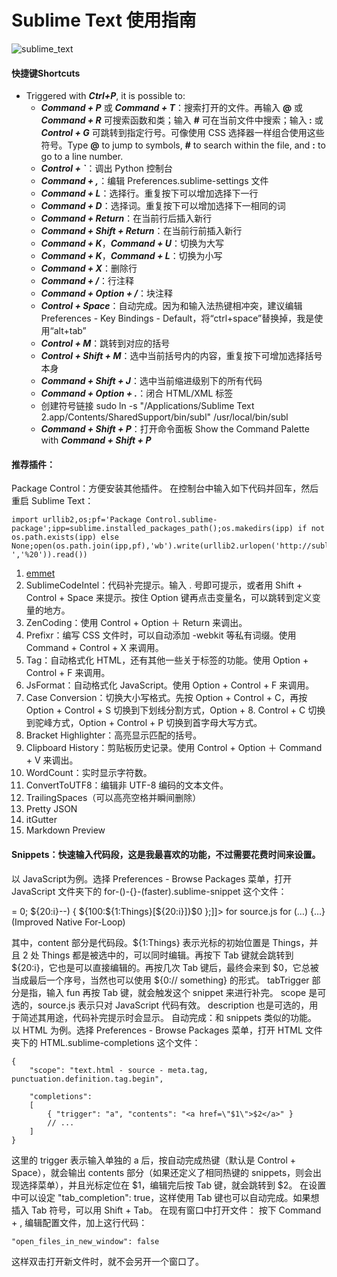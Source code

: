 Sublime Text 使用指南
=================


![sublime_text](https://cloud.githubusercontent.com/assets/692238/3023854/dd9ec488-dfee-11e3-82c2-5220ee871ded.png)

#### 快捷键Shortcuts


* Triggered with <strong>*Ctrl+P*</strong>, it is possible to: 
  - <strong>*Command + P*</strong> 或 <strong>*Command + T*</strong>：搜索打开的文件。再输入 <strong>@</strong> 或 <strong>*Command + R*</strong> 可搜索函数和类；输入 <strong>#</strong> 可在当前文件中搜索；输入<strong> :</strong> 或 <strong>*Control + G*</strong> 可跳转到指定行号。可像使用 CSS 选择器一样组合使用这些符号。Type <strong>@</strong> to jump to symbols, <strong>#</strong> to search within the file, and <strong>:</strong> to go to a line number. 
  - <strong>*Control + `*</strong>：调出 Python 控制台
  - <strong>*Command + ,*</strong>：编辑 Preferences.sublime-settings 文件
  - <strong>*Command + L*</strong>：选择行。重复按下可以增加选择下一行
  - <strong>*Command + D*</strong>：选择词。重复按下可以增加选择下一相同的词
  - <strong>*Command + Return*</strong>：在当前行后插入新行
  - <strong>*Command + Shift + Return*</strong>：在当前行前插入新行
  - <strong>*Command + K*</strong>，<strong>*Command + U*</strong>：切换为大写
  - <strong>*Command + K*</strong>，<strong>*Command + L*</strong>：切换为小写
  - <strong>*Command + X*</strong>：删除行
  - <strong>*Command + /*</strong>：行注释
  - <strong>*Command + Option + /*</strong>：块注释
  - <strong>*Control + Space*</strong>：自动完成。因为和输入法热键相冲突，建议编辑 Preferences - Key Bindings - Default，将“ctrl+space”替换掉，我是使用“alt+tab”
  - <strong>*Control + M*</strong>：跳转到对应的括号
  - <strong>*Control + Shift + M*</strong>：选中当前括号内的内容，重复按下可增加选择括号本身
  - <strong>*Command + Shift + J*</strong>：选中当前缩进级别下的所有代码
  - <strong>*Command + Option + .*</strong>：闭合 HTML/XML 标签
  - 创建符号链接 sudo ln -s "/Applications/Sublime Text 2.app/Contents/SharedSupport/bin/subl" /usr/local/bin/subl
  - <strong>*Command + Shift + P*</strong>：打开命令面板  Show the Command Palette with <strong>*Command + Shift + P*</strong>

  
#### 推荐插件：

Package Control：方便安装其他插件。
在控制台中输入如下代码并回车，然后重启 Sublime Text：
    
```
import urllib2,os;pf='Package Control.sublime-package';ipp=sublime.installed_packages_path();os.makedirs(ipp) if not os.path.exists(ipp) else None;open(os.path.join(ipp,pf),'wb').write(urllib2.urlopen('http://sublime.wbond.net/'+pf.replace(' ','%20')).read())
```


1. [emmet](http://docs.emmet.io/)
2. SublimeCodeIntel：代码补完提示。输入 . 号即可提示，或者用 Shift + Control + Space 来提示。按住 Option 键再点击变量名，可以跳转到定义变量的地方。
3. ZenCoding：使用 Control + Option ＋ Return 来调出。
4. Prefixr：编写 CSS 文件时，可以自动添加 -webkit 等私有词缀。使用 Command + Control + X 来调用。
5. Tag：自动格式化 HTML，还有其他一些关于标签的功能。使用 Option + Control + F 来调用。
6. JsFormat：自动格式化 JavaScript。使用 Option + Control + F 来调用。
7. Case Conversion：切换大小写格式。先按 Option + Control + C，再按 Option + Control + S 切换到下划线分割方式，Option + 8. Control + C 切换到驼峰方式，Option + Control + P 切换到首字母大写方式。
9. Bracket Highlighter：高亮显示匹配的括号。
10. Clipboard History：剪贴板历史记录。使用 Control + Option ＋ Command + V 来调出。
11. WordCount：实时显示字符数。
12. ConvertToUTF8：编辑非 UTF-8 编码的文本文件。
13. TrailingSpaces（可以高亮空格并瞬间删除）
14. Pretty JSON
15. itGutter
16. Markdown Preview

#### Snippets：快速输入代码段，这是我最喜欢的功能，不过需要花费时间来设置。
以 JavaScript为例。选择 Preferences - Browse Packages 菜单，打开 JavaScript 文件夹下的 for-()-{}-(faster).sublime-snippet 这个文件：

<snippet>
    <content><![CDATA[for (var ${20:i} = ${1:Things}.length - 1; ${20:i} >= 0; ${20:i}--) {
    ${100:${1:Things}[${20:i}]}$0
};]]></content>
    <tabTrigger>for</tabTrigger>
    <scope>source.js</scope>
    <description>for (…) {…} (Improved Native For-Loop)</description>
</snippet>

其中，content 部分是代码段。${1:Things} 表示光标的初始位置是 Things，并且 2 处 Things 都是被选中的，可以同时编辑。再按下 Tab 键就会跳转到 ${20:i}，它也是可以直接编辑的。再按几次 Tab 键后，最终会来到 $0，它总被当成最后一个序号，当然也可以使用 ${0:// something} 的形式。
tabTrigger 部分是指，输入 fun 再按 Tab 键，就会触发这个 snippet 来进行补完。
scope 是可选的，source.js 表示只对 JavaScript 代码有效。
description 也是可选的，用于简述其用途，代码补完提示时会显示。
自动完成：和 snippets 类似的功能。
以 HTML 为例。选择 Preferences - Browse Packages 菜单，打开 HTML 文件夹下的 HTML.sublime-completions 这个文件：

```
{
    "scope": "text.html - source - meta.tag, punctuation.definition.tag.begin",

    "completions":
    [
        { "trigger": "a", "contents": "<a href=\"$1\">$2</a>" }
        // ...
    ]
}

```

这里的 trigger 表示输入单独的 a 后，按自动完成热键（默认是 Control + Space），就会输出 contents 部分（如果还定义了相同热键的 snippets，则会出现选择菜单），并且光标定位在 $1，编辑完后按 Tab 键，就会跳转到 $2。
在设置中可以设定 "tab_completion": true，这样使用 Tab 键也可以自动完成。如果想插入 Tab 符号，可以用 Shift + Tab。
在现有窗口中打开文件：
按下 Command + , 编辑配置文件，加上这行代码：

```
"open_files_in_new_window": false
```

这样双击打开新文件时，就不会另开一个窗口了。


